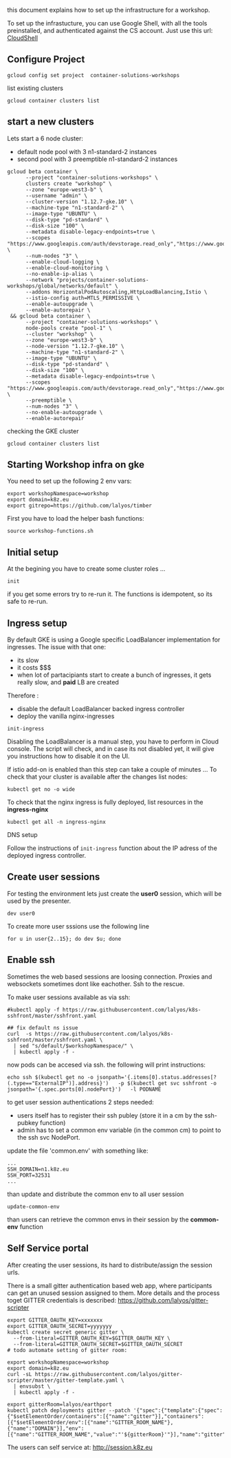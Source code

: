 this document explains how to set up the infrastructure for a workshop.

To set up the infrastucture, you can use Google Shell, with all the tools
preinstalled, and authenticated against the CS account.
Just use this url: [CloudShell](https://console.cloud.google.com/cloudshell/open?git_repo=https://github.com/lalyos/k8s-workshop&tutorial=infra-setup.md
)

## Configure Project

```
gcloud config set project  container-solutions-workshops
```

list existing clusters

```
gcloud container clusters list
```

## start a new clusters

Lets start a 6 node cluster:
- default node pool with 3 n1-standard-2 instances
- second pool with 3 preemptible n1-standard-2 instances

```
gcloud beta container \
      --project "container-solutions-workshops" \
      clusters create "workshop" \
      --zone "europe-west3-b" \
      --username "admin" \
      --cluster-version "1.12.7-gke.10" \
      --machine-type "n1-standard-2" \
      --image-type "UBUNTU" \
      --disk-type "pd-standard" \
      --disk-size "100" \
      --metadata disable-legacy-endpoints=true \
      --scopes "https://www.googleapis.com/auth/devstorage.read_only","https://www.googleapis.com/auth/logging.write","https://www.googleapis.com/auth/monitoring","https://www.googleapis.com/auth/servicecontrol","https://www.googleapis.com/auth/service.management.readonly","https://www.googleapis.com/auth/trace.append" \
      --num-nodes "3" \
      --enable-cloud-logging \
      --enable-cloud-monitoring \
      --no-enable-ip-alias \
      --network "projects/container-solutions-workshops/global/networks/default" \
      --addons HorizontalPodAutoscaling,HttpLoadBalancing,Istio \
      --istio-config auth=MTLS_PERMISSIVE \
      --enable-autoupgrade \
      --enable-autorepair \
 && gcloud beta container \
      --project "container-solutions-workshops" \
      node-pools create "pool-1" \
      --cluster "workshop" \
      --zone "europe-west3-b" \
      --node-version "1.12.7-gke.10" \
      --machine-type "n1-standard-2" \
      --image-type "UBUNTU" \
      --disk-type "pd-standard" \
      --disk-size "100" \
      --metadata disable-legacy-endpoints=true \
      --scopes "https://www.googleapis.com/auth/devstorage.read_only","https://www.googleapis.com/auth/logging.write","https://www.googleapis.com/auth/monitoring","https://www.googleapis.com/auth/servicecontrol","https://www.googleapis.com/auth/service.management.readonly","https://www.googleapis.com/auth/trace.append" \
      --preemptible \
      --num-nodes "3" \
      --no-enable-autoupgrade \
      --enable-autorepair
```

checking the GKE cluster 
```
gcloud container clusters list
```
## Starting Workshop infra on gke

You need to set up the following 2 env vars:
```
export workshopNamespace=workshop
export domain=k8z.eu
export gitrepo=https://github.com/lalyos/timber
```

First you have to load the helper bash functions:
```
source workshop-functions.sh
```

## Initial setup

At the begining you have to create some cluster roles ...

```
init
```

if you get some errors try to re-run it. The functions is idempotent, so its safe to re-run.

## Ingress setup

By default GKE is using a Google specific LoadBalancer implementation for ingresses.
The issue with that one:
- its slow
- it costs $$$
- when lot of partacipiants start to create a bunch of ingresses, it gets really slow, and **paid** LB  are created

Therefore :
- disable the default LoadBalancer backed ingress controller
- deploy the vanilla nginx-ingresses

```
init-ingress
```

Disabling the LoadBalancer is a manual step, you have to perform in Cloud console.
The script will check, and in case its not disabled yet, it will give
you instructions how to disable it on the UI.

If istio add-on is enabled than this step can take a couple of minutes ...
To check that your cluster is available after the changes list nodes:

```
kubectl get no -o wide
```

To check that the nginx ingress is fully deployed, list resources in the **ingress-nginx**

```
kubectl get all -n ingress-nginx
```

DNS setup

 Follow the instructions of `init-ingress` function about the IP adress of the deployed ingress controller.
 

## Create user sessions

For testing the environment lets just create the **user0** session, which will be used by the presenter.

```
dev user0
```

To create more user sssions use the following line
```
for u in user{2..15}; do dev $u; done
```


## Enable ssh

Sometimes the web based sessions are loosing connection. Proxies and websockets sometimes dont like eachother. Ssh to the rescue.

To make user sessions available as via ssh:
```
#kubectl apply -f https://raw.githubusercontent.com/lalyos/k8s-sshfront/master/sshfront.yaml

## fix default ns issue
curl  -s https://raw.githubusercontent.com/lalyos/k8s-sshfront/master/sshfront.yaml \
  | sed "s/default/$workshopNamespace/" \
  | kubectl apply -f -
```

now pods can be accesed via ssh. the following will print instructions:
```
echo ssh $(kubectl get no -o jsonpath='{.items[0].status.addresses[?(.type=="ExternalIP")].address}')   -p $(kubectl get svc sshfront -o jsonpath='{.spec.ports[0].nodePort}')   -l PODNAME
```

to get user session authentications 2 steps needed:
- users itself has to register their ssh publey (store it in a cm by the ssh-pubkey function)
- admin has to set a common env variable (in the common cm) to point to the ssh svc NodePort.

update the file 'common.env' with something like:
```
...
SSH_DOMAIN=n1.k8z.eu
SSH_PORT=32531
...
```

than update and distribute the common env to all user session
```
update-common-env
```

than users can retrieve the common envs in their session by the **common-env** function

## Self Service portal

After creating the user sessions, its hard to distribute/assign the session urls.

There is a small gitter authentication based web app, where participants can get an unused
session assigned to them.
More details and the process toget GITTER credentials is described: https://github.com/lalyos/gitter-scripter

```
export GITTER_OAUTH_KEY=xxxxxxx
export GITTER_OAUTH_SECRET=yyyyyyy
kubectl create secret generic gitter \
  --from-literal=GITTER_OAUTH_KEY=$GITTER_OAUTH_KEY \
  --from-literal=GITTER_OAUTH_SECRET=$GITTER_OAUTH_SECRET
# todo automate setting of gitter room:

export workshopNamespace=workshop
export domain=k8z.eu
curl -sL https://raw.githubusercontent.com/lalyos/gitter-scripter/master/gitter-template.yaml \
  | envsubst \
  | kubectl apply -f -

export gitterRoom=lalyos/earthport
kubectl patch deployments gitter --patch '{"spec":{"template":{"spec":{"$setElementOrder/containers":[{"name":"gitter"}],"containers":[{"$setElementOrder/env":[{"name":"GITTER_ROOM_NAME"},{"name":"DOMAIN"}],"env":[{"name":"GITTER_ROOM_NAME","value":"'${gitterRoom}'"}],"name":"gitter"}]}}}}'
```

The users can self service at: http://session.k8z.eu
